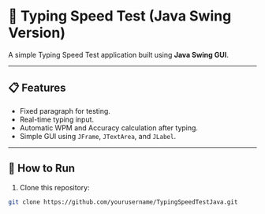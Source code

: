 # 🧠 Typing Speed Test (Java Swing Version)

A simple Typing Speed Test application built using **Java Swing GUI**.

---

## 📋 Features
- Fixed paragraph for testing.
- Real-time typing input.
- Automatic WPM and Accuracy calculation after typing.
- Simple GUI using `JFrame`, `JTextArea`, and `JLabel`.

---

## 🚀 How to Run
1. Clone this repository:
```bash
git clone https://github.com/yourusername/TypingSpeedTestJava.git
